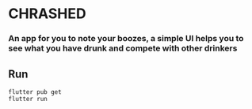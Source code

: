 # CHRASHED
### An app for you to note your boozes, a simple UI helps you to see what you have drunk and compete with other drinkers
## Run
```
flutter pub get
flutter run
```
